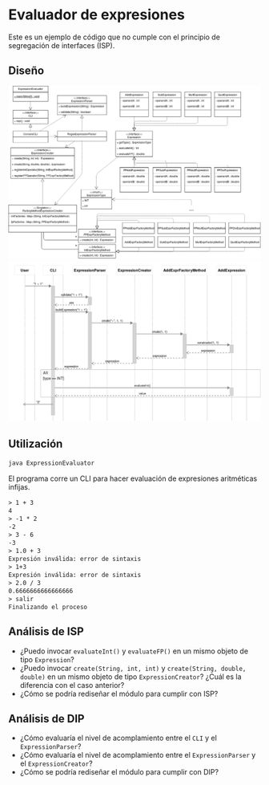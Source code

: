 # Evaluador de expresiones

Este es un ejemplo de código que no cumple con el principio de segregación de interfaces (ISP).

## Diseño ##

![Diagrama de clase](./SOLID-ISP.png)
![Diagrama de secuencia](./SOLID-ISP-seq.png)

## Utilización ##

```bash
java ExpressionEvaluator
```

El programa corre un CLI para hacer evaluación de expresiones aritméticas infijas.

```
> 1 + 3
4
> -1 * 2
-2
> 3 - 6
-3
> 1.0 + 3
Expresión inválida: error de sintaxis
> 1+3
Expresión inválida: error de sintaxis
> 2.0 / 3
0.6666666666666666
> salir
Finalizando el proceso
```

## Análisis de ISP ##

* ¿Puedo invocar `evaluateInt()` y `evaluateFP()` en un mismo objeto de tipo `Expression`?
* ¿Puedo invocar `create(String, int, int)` y `create(String, double, double)` en un mismo objeto de tipo `ExpressionCreator`? ¿Cuál es la diferencia con el caso anterior?
* ¿Cómo se podría rediseñar el módulo para cumplir con ISP?

## Análisis de DIP ##

* ¿Cómo evaluaría el nivel de acomplamiento entre el `CLI` y el `ExpressionParser`?
* ¿Cómo evaluaría el nivel de acomplamiento entre el `ExpressionParser` y el `ExpressionCreator`?
* ¿Cómo se podría rediseñar el módulo para cumplir con DIP?